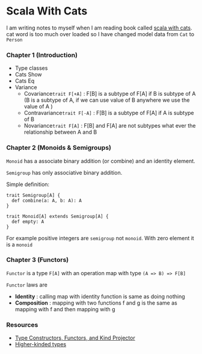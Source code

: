 # Scala With Cats

I am writing notes to myself when I am reading book called [scala with cats](https://underscore.io/books/scala-with-cats/). 
cat word is too much over loaded so I have changed model data from `Cat` to `Person` 
 

### Chapter 1 (Introduction)

 - Type classes
 - Cats Show
 - Cats Eq
 - Variance
    - Covariance`trait F[+A]` : F[B] is a subtype of F[A] if B is subtype of A 
    (B is a subtype of A, if we can use value of B anywhere we use the value of A )
    - Contravariance`trait F[-A]` : F[B] is a subtype of F[A] if A is subtype of B
    - Novariance`trait F[A]` : F[B] and F[A] are not subtypes what ever the relationship between A and B
 
### Chapter 2 (Monoids & Semigroups)

  `Monoid` has a associate binary addition (or combine) and an identity
element. 

  `Semigroup` has only associative binary addition. 
  
  Simple definition:
  
  ```
  trait Semigroup[A] {
    def combine(a: A, b: A): A
  }
  
  trait Monoid[A] extends Semigroup[A] {
    def empty: A
  }
  ```
  
  For example positive integers are `semigroup` not `monoid`. With zero element it 
is a `monoid`


### Chapter 3 (Functors)

  `Functor` is a type `F[A]` with an operation map with type `(A => B) => F[B]`
  
  `Functor` laws are 

  - __Identity__ : calling map with identity function is same as doing nothing
  - __Composition__ : mapping with two functions f and g is the same as 
  mapping with f and then mapping with g
  
### Resources 

- [Type Constructors, Functors, and Kind Projector](https://www.youtube.com/watch?v=Dsd4pc99FSY)
- [Higher-kinded types](https://typelevel.org/blog/2016/08/21/hkts-moving-forward.html)